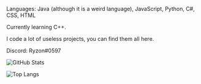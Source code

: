 Languages: Java (although it is a weird language), JavaScript, Python, C#, CSS, HTML

Currently learning C++.

I code a lot of useless projects, you can find them all here.

Discord: Ryzon#0597


![GitHub Stats](https://github-readme-stats.vercel.app/api?username=ImRyzon&theme=radical)


![Top Langs](https://github-readme-stats.vercel.app/api/top-langs/?username=ImRyzon&theme=tokyonight)
